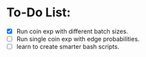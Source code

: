 

# To-Do List:
 - [x] Run coin exp with different batch sizes.
 - [ ] Run single coin exp with edge probabilities.
 - [ ] learn to create smarter bash scripts.